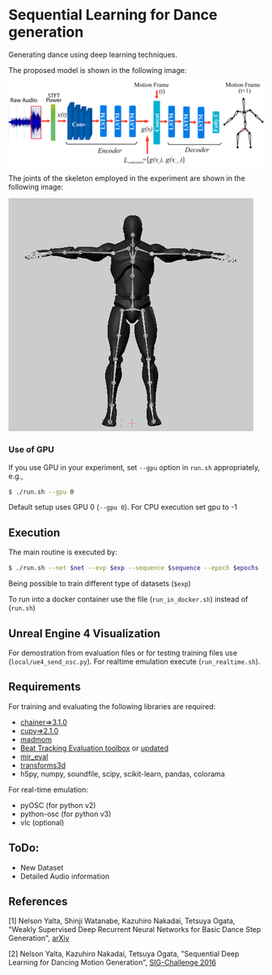 # Sequential Learning for Dance generation

Generating dance using deep learning techniques.

The proposed model is shown in the following image:

![Proposed Model](images/seq2seq_mc.png?raw=true "Title")

The joints of the skeleton employed in the experiment are shown in the following image:

![Skeleton](images/skeleton.png?raw=true "Title")

### Use of GPU
If you use GPU in your experiment, set `--gpu` option in `run.sh` appropriately, e.g., 
```sh
$ ./run.sh --gpu 0
```
Default setup uses GPU 0 (`--gpu 0`). For CPU execution set gpu to -1

## Execution
The main routine is executed by:
```sh
$ ./run.sh --net $net --exp $exp --sequence $sequence --epoch $epochs --stage $stage
```
Being possible to train different type of datasets (`$exp`)

To run into a docker container use the file (`run_in_docker.sh`) instead of (`run.sh`)

## Unreal Engine 4 Visualization

For demostration from evaluation files or for testing training files use (`local/ue4_send_osc.py`).
For realtime emulation execute (`run_realtime.sh`). 


## Requirements

For training and evaluating the following libraries are required:
- [chainer=>3.1.0](https://github.com/chainer/chainer)
- [cupy=>2.1.0](https://github.com/cupy/cupy)
- [madmom](https://github.com/CPJKU/madmom/)
- [Beat Tracking Evaluation toolbox](https://github.com/adamstark/Beat-Tracking-Evaluation-Toolbox) or [updated](https://github.com/Fhrozen/Beat-Tracking-Evaluation-Toolbox)
- [mir_eval](https://github.com/craffel/mir_eval)
- [transforms3d](https://github.com/matthew-brett/transforms3d)
- h5py, numpy, soundfile, scipy, scikit-learn, pandas, colorama

For real-time emulation:
- pyOSC (for python v2)
- python-osc (for python v3)
- vlc (optional)

## ToDo:
- New Dataset
- Detailed Audio information

## References

[1] Nelson Yalta, Shinji Watanabe, Kazuhiro Nakadai, Tetsuya Ogata, "Weakly Supervised Deep Recurrent Neural Networks for Basic Dance Step Generation", [arXiv](https://arxiv.org/abs/1807.01126)

[2] Nelson Yalta, Kazuhiro Nakadai, Tetsuya Ogata, "Sequential Deep Learning for Dancing Motion Generation", [SIG-Challenge 2016](http://www.osaka-kyoiku.ac.jp/~challeng/SIG-Challenge-046/SIG-Challenge-046-08.pdf)
